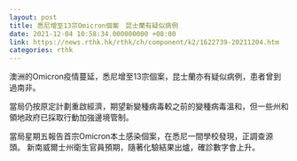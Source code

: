 ```yaml
---
layout: post
title: 悉尼增至13宗Omicron個案　昆士蘭有疑似病例
date: 2021-12-04 10:58:34.000000000 +08:00
link: https://news.rthk.hk/rthk/ch/component/k2/1622739-20211204.htm
categories: rthk
---
```


澳洲的Omicron疫情蔓延，悉尼增至13宗個案，昆士蘭亦有疑似病例，患者曾到過南非。

當局仍按原定計劃重啟經濟，期望新變種病毒較之前的變種病毒溫和，但一些州和領地政府已採取行動加強邊境管制。

當局星期五報告首宗Omicron本土感染個案，在悉尼一間學校發現，正調查源頭。 新南威爾士州衛生官員預期，隨著化驗結果出爐，確診數字會上升。
